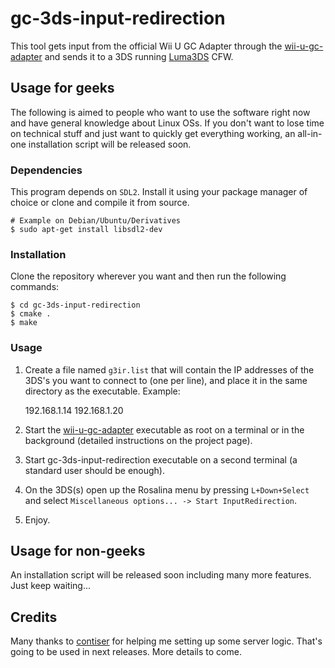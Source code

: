 # gc-3ds-input-redirection
This tool gets input from the official Wii U GC Adapter through the [wii-u-gc-adapter](https://github.com/ToadKing/wii-u-gc-adapter) and sends it to a 3DS running [Luma3DS](https://github.com/AuroraWright/Luma3DS) CFW.

## Usage for geeks
The following is aimed to people who want to use the software right now and have general knowledge about Linux OSs. If you don't want to lose time on technical stuff and just want to quickly get everything working, an all-in-one installation script will be released soon.

### Dependencies
This program depends on `SDL2`. Install it using your package manager of choice or clone and compile it from source.

    # Example on Debian/Ubuntu/Derivatives
    $ sudo apt-get install libsdl2-dev

### Installation
Clone the repository wherever you want and then run the following commands:

    $ cd gc-3ds-input-redirection
    $ cmake .
    $ make

### Usage
1. Create a file named `g3ir.list` that will contain the IP addresses of the 3DS's you want to connect to (one per line), and place it in the same directory as the executable.
Example:

    192.168.1.14
    192.168.1.20

2. Start the [wii-u-gc-adapter](https://github.com/ToadKing/wii-u-gc-adapter) executable as root on a terminal or in the background (detailed instructions on the project page).
3. Start gc-3ds-input-redirection executable on a second terminal (a standard user should be enough).
4. On the 3DS(s) open up the Rosalina menu by pressing `L+Down+Select` and select `Miscellaneous options... -> Start InputRedirection`.
5. Enjoy.

## Usage for non-geeks
An installation script will be released soon including many more features. Just keep waiting...

## Credits
Many thanks to [contiser](https://github.com/contiser) for helping me setting up some server logic. That's going to be used in next releases. More details to come.